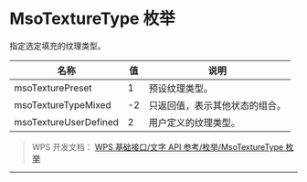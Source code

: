 # MsoTextureType 枚举

指定选定填充的纹理类型。

| 名称                  | 值  | 说明                           |
|-----------------------|-----|--------------------------------|
| msoTexturePreset      | 1   | 预设纹理类型。                 |
| msoTextureTypeMixed   | -2  | 只返回值，表示其他状态的组合。 |
| msoTextureUserDefined | 2   | 用户定义的纹理类型。           |

> WPS 开发文档： [WPS 基础接口/文字 API 参考/枚举/MsoTextureType 枚举](https://qn.cache.wpscdn.cn/encs/doc/office_v19/topics/WPS%20%E5%9F%BA%E7%A1%80%E6%8E%A5%E5%8F%A3/%E6%96%87%E5%AD%97%20API%20%E5%8F%82%E8%80%83/%E6%9E%9A%E4%B8%BE/MsoTextureType%20%E6%9E%9A%E4%B8%BE.html)

------------------------------------------------------------------------
